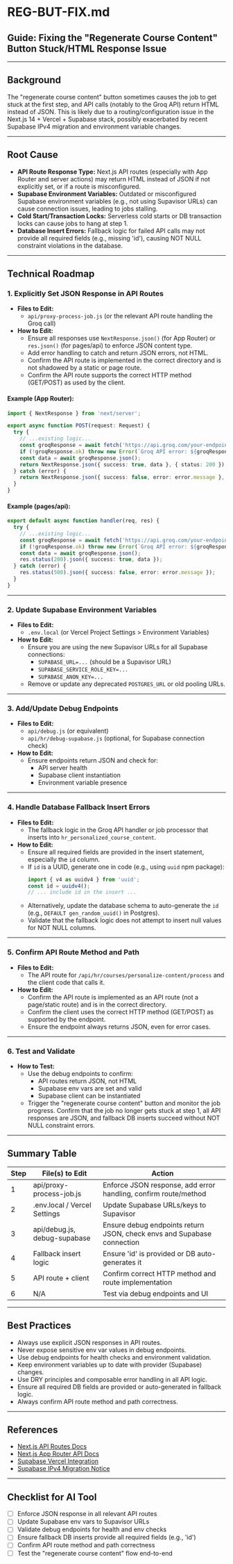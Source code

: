 # REG-BUT-FIX.md

## Guide: Fixing the "Regenerate Course Content" Button Stuck/HTML Response Issue

---

## **Background**
The "regenerate course content" button sometimes causes the job to get stuck at the first step, and API calls (notably to the Groq API) return HTML instead of JSON. This is likely due to a routing/configuration issue in the Next.js 14 + Vercel + Supabase stack, possibly exacerbated by recent Supabase IPv4 migration and environment variable changes.

---

## **Root Cause**
- **API Route Response Type:** Next.js API routes (especially with App Router and server actions) may return HTML instead of JSON if not explicitly set, or if a route is misconfigured.
- **Supabase Environment Variables:** Outdated or misconfigured Supabase environment variables (e.g., not using Supavisor URLs) can cause connection issues, leading to jobs stalling.
- **Cold Start/Transaction Locks:** Serverless cold starts or DB transaction locks can cause jobs to hang at step 1.
- **Database Insert Errors:** Fallback logic for failed API calls may not provide all required fields (e.g., missing 'id'), causing NOT NULL constraint violations in the database.

---

## **Technical Roadmap**

### 1. **Explicitly Set JSON Response in API Routes**
- **Files to Edit:**
  - `api/proxy-process-job.js` (or the relevant API route handling the Groq call)
- **How to Edit:**
  - Ensure all responses use `NextResponse.json()` (for App Router) or `res.json()` (for pages/api) to enforce JSON content type.
  - Add error handling to catch and return JSON errors, not HTML.
  - Confirm the API route is implemented in the correct directory and is not shadowed by a static or page route.
  - Confirm the API route supports the correct HTTP method (GET/POST) as used by the client.

#### Example (App Router):
```typescript
import { NextResponse } from 'next/server';

export async function POST(request: Request) {
  try {
    // ...existing logic...
    const groqResponse = await fetch('https://api.groq.com/your-endpoint', {/* options */});
    if (!groqResponse.ok) throw new Error(`Groq API error: ${groqResponse.status}`);
    const data = await groqResponse.json();
    return NextResponse.json({ success: true, data }, { status: 200 });
  } catch (error) {
    return NextResponse.json({ success: false, error: error.message }, { status: 500 });
  }
}
```

#### Example (pages/api):
```typescript
export default async function handler(req, res) {
  try {
    // ...existing logic...
    const groqResponse = await fetch('https://api.groq.com/your-endpoint', {/* options */});
    if (!groqResponse.ok) throw new Error(`Groq API error: ${groqResponse.status}`);
    const data = await groqResponse.json();
    res.status(200).json({ success: true, data });
  } catch (error) {
    res.status(500).json({ success: false, error: error.message });
  }
}
```

---

### 2. **Update Supabase Environment Variables**
- **Files to Edit:**
  - `.env.local` (or Vercel Project Settings > Environment Variables)
- **How to Edit:**
  - Ensure you are using the new Supavisor URLs for all Supabase connections:
    - `SUPABASE_URL=...` (should be a Supavisor URL)
    - `SUPABASE_SERVICE_ROLE_KEY=...`
    - `SUPABASE_ANON_KEY=...`
  - Remove or update any deprecated `POSTGRES_URL` or old pooling URLs.

---

### 3. **Add/Update Debug Endpoints**
- **Files to Edit:**
  - `api/debug.js` (or equivalent)
  - `api/hr/debug-supabase.js` (optional, for Supabase connection check)
- **How to Edit:**
  - Ensure endpoints return JSON and check for:
    - API server health
    - Supabase client instantiation
    - Environment variable presence

---

### 4. **Handle Database Fallback Insert Errors**
- **Files to Edit:**
  - The fallback logic in the Groq API handler or job processor that inserts into `hr_personalized_course_content`.
- **How to Edit:**
  - Ensure all required fields are provided in the insert statement, especially the `id` column.
  - If `id` is a UUID, generate one in code (e.g., using `uuid` npm package):
    ```typescript
    import { v4 as uuidv4 } from 'uuid';
    const id = uuidv4();
    // ... include id in the insert ...
    ```
  - Alternatively, update the database schema to auto-generate the `id` (e.g., `DEFAULT gen_random_uuid()` in Postgres).
  - Validate that the fallback logic does not attempt to insert null values for NOT NULL columns.

---

### 5. **Confirm API Route Method and Path**
- **Files to Edit:**
  - The API route for `/api/hr/courses/personalize-content/process` and the client code that calls it.
- **How to Edit:**
  - Confirm the API route is implemented as an API route (not a page/static route) and is in the correct directory.
  - Confirm the client uses the correct HTTP method (GET/POST) as supported by the endpoint.
  - Ensure the endpoint always returns JSON, even for error cases.

---

### 6. **Test and Validate**
- **How to Test:**
  - Use the debug endpoints to confirm:
    - API routes return JSON, not HTML
    - Supabase env vars are set and valid
    - Supabase client can be instantiated
  - Trigger the "regenerate course content" button and monitor the job progress. Confirm that the job no longer gets stuck at step 1, all API responses are JSON, and fallback DB inserts succeed without NOT NULL constraint errors.

---

## **Summary Table**
| Step | File(s) to Edit                | Action                                                                 |
|------|-------------------------------|------------------------------------------------------------------------|
| 1    | api/proxy-process-job.js      | Enforce JSON response, add error handling, confirm route/method        |
| 2    | .env.local / Vercel Settings  | Update Supabase URLs/keys to Supavisor                                 |
| 3    | api/debug.js, debug-supabase  | Ensure debug endpoints return JSON, check envs and Supabase connection |
| 4    | Fallback insert logic         | Ensure 'id' is provided or DB auto-generates it                        |
| 5    | API route + client            | Confirm correct HTTP method and route implementation                   |
| 6    | N/A                           | Test via debug endpoints and UI                                        |

---

## **Best Practices**
- Always use explicit JSON responses in API routes.
- Never expose sensitive env var values in debug endpoints.
- Use debug endpoints for health checks and environment validation.
- Keep environment variables up to date with provider (Supabase) changes.
- Use DRY principles and composable error handling in all API logic.
- Ensure all required DB fields are provided or auto-generated in fallback logic.
- Always confirm API route method and path correctness.

---

## **References**
- [Next.js API Routes Docs](https://nextjs.org/docs/pages/building-your-application/routing/api-routes)
- [Next.js App Router API Docs](https://nextjs.org/docs/app/building-your-application/routing/route-handlers)
- [Supabase Vercel Integration](https://supabase.com/docs/guides/integrations/vercel)
- [Supabase IPv4 Migration Notice](https://github.com/orgs/supabase/discussions/17817)

---

## **Checklist for AI Tool**
- [ ] Enforce JSON response in all relevant API routes
- [ ] Update Supabase env vars to Supavisor URLs
- [ ] Validate debug endpoints for health and env checks
- [ ] Ensure fallback DB inserts provide all required fields (e.g., 'id')
- [ ] Confirm API route method and path correctness
- [ ] Test the "regenerate course content" flow end-to-end 